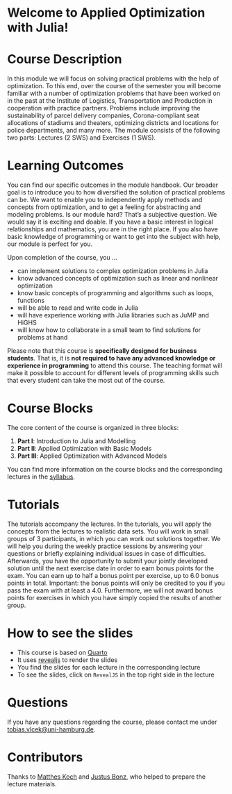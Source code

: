 # Welcome to Applied Optimization with Julia!


# Course Description

In this module we will focus on solving practical problems with the help
of optimization. To this end, over the course of the semester you will
become familiar with a number of optimization problems that have been
worked on in the past at the Institute of Logistics, Transportation and
Production in cooperation with practice partners. Problems include
improving the sustainability of parcel delivery companies,
Corona-compliant seat allocations of stadiums and theaters, optimizing
districts and locations for police departments, and many more. The
module consists of the following two parts: Lectures (2 SWS) and
Exercises (1 SWS).

# Learning Outcomes

You can find our specific outcomes in the module handbook. Our broader
goal is to introduce you to how diversified the solution of practical
problems can be. We want to enable you to independently apply methods
and concepts from optimization, and to get a feeling for abstracting and
modeling problems. Is our module hard? That’s a subjective question. We
would say it is exciting and doable. If you have a basic interest in
logical relationships and mathematics, you are in the right place. If
you also have basic knowledge of programming or want to get into the
subject with help, our module is perfect for you.

Upon completion of the course, you …

- can implement solutions to complex optimization problems in Julia
- know advanced concepts of optimization such as linear and nonlinear
  optimization
- know basic concepts of programming and algorithms such as loops,
  functions
- will be able to read and write code in Julia
- will have experience working with Julia libraries such as JuMP and
  HiGHS
- will know how to collaborate in a small team to find solutions for
  problems at hand

Please note that this course is **specifically designed for business
students**. That is, it is **not required to have any advanced knowledge
or experience in programming** to attend this course. The teaching
format will make it possible to account for different levels of
programming skills such that every student can take the most out of the
course.

# Course Blocks

The core content of the course is organized in three blocks:

1.  **Part I**: Introduction to Julia and Modelling
2.  **Part II**: Applied Optimization with Basic Models
3.  **Part III**: Applied Optimization with Advanced Models

You can find more information on the course blocks and the corresponding
lectures in the [syllabus](general/syllabus.qmd).

# Tutorials

The tutorials accompany the lectures. In the tutorials, you will apply
the concepts from the lectures to realistic data sets. You will work in
small groups of 3 participants, in which you can work out solutions
together. We will help you during the weekly practice sessions by
answering your questions or briefly explaining individual issues in case
of difficulties. Afterwards, you have the opportunity to submit your
jointly developed solution until the next exercise date in order to earn
bonus points for the exam. You can earn up to half a bonus point per
exercise, up to 6.0 bonus points in total. Important: the bonus points
will only be credited to you if you pass the exam with at least a 4.0.
Furthermore, we will not award bonus points for exercises in which you
have simply copied the results of another group.

# How to see the slides

- This course is based on [Quarto](https://quarto.org/)
- It uses [revealjs](https://revealjs.com/) to render the slides
- You find the slides for each lecture in the corresponding lecture
- To see the slides, click on `RevealJS` in the top right side in the
  lecture

# Questions

If you have any questions regarding the course, please contact me under
[tobias.vlcek@uni-hamburg.de](mailto:tobias.vlcek@uni-hamburg.de?subject=Applied%20Optimization%3A%20%3CYour%20subject%3E).

# Contributors

Thanks to [Matthes Koch](https://github.com/OpResCodes) and [Justus
Bonz](https://github.com/jasdefer), who helped to prepare the lecture
materials.
